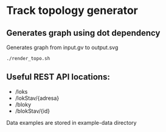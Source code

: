 # Track topology generator

## Generates graph using dot dependency

Generates graph from input.gv to output.svg
```
./render_topo.sh
```

## Useful REST API locations:
* /loks
* /lokStav/{adresa}
* /bloky
* /blokStav/{id}

Data examples are stored in example-data directory
